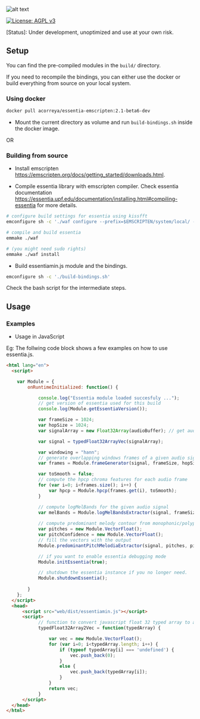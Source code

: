 
![alt text](https://user-images.githubusercontent.com/14850001/66190489-67098d80-e68c-11e9-9a7c-35b82f6635e1.png)

[![License: AGPL v3](https://img.shields.io/badge/License-AGPL%20v3-blue.svg)](https://www.gnu.org/licenses/agpl-3.0)

[Status]: Under development, unoptimized and use at your own risk.


## Setup

You can find the pre-compiled modules in the `build/` directory.

If you need to recompile the bindings, you can either use the docker or build everything from source on your local system.

### Using docker


```bash
docker pull acorreya/essentia-emscripten:2.1-beta6-dev
```
- Mount the current directory as volume and run `build-bindings.sh` inside the docker image.


OR

### Building from source


* Install emscripten https://emscripten.org/docs/getting_started/downloads.html.

* Compile essentia library with emscripten compiler. Check essentia documentation https://essentia.upf.edu/documentation/installing.html#compiling-essentia for more details.


```bash
# configure build settings for essentia using kissfft
emconfigure sh -c './waf configure --prefix=$EMSCRIPTEN/system/local/ --build-static --lightweight= --fft=KISS --emscripten'

# compile and build essentia
emmake ./waf

# (you might need sudo rights)
emmake ./waf install

```

* Build essentiamin.js module and the bindings.

```bash
emconfigure sh -c './build-bindings.sh'
```
Check the bash script for the intermediate steps.

 
## Usage

### Examples

- Usage in JavaScript


Eg: The follwing code block shows a few examples on how to use essentia.js. 

```html
<html lang="en">
  <script>

    var Module = {
        onRuntimeInitialized: function() {

            console.log("Essentia module loaded succesfuly ...");
            // get version of essentia used for this build
            console.log(Module.getEssentiaVersion());

            var frameSize = 1024;
            var hopSize = 1024;
            var signalArray = new Float32Array(audioBuffer); // get audio buffer from the audio context of web audio api

            var signal = typedFloat32ArrayVec(signalArray);

            var windowing = "hann";
            // generate overlapping windows frames of a given audio signal (usefull for framewise processing)
            var frames = Module.frameGenerator(signal, frameSize, hopSize, windowing);

            var toSmooth = false;
            // compute the hpcp chroma features for each audio frame
            for (var i=0; i<frames.size(); i++) {
                var hpcp = Module.hpcp(frames.get(i), toSmooth);
            }

            // compute logMelBands for the given audio signal
            var melBands = Module.logMelBandsExtractor(signal, frameSize, hopSize);
            
            // compute predominant melody contour from monophonic/polyphonic music signal using melodia alogirithm
            var pitches = new Module.VectorFloat();
            var pitchConfidence = new Module.VectorFloat();
            // fill the vectors with the output
            Module.predominantPitchMelodiaExtractor(signal, pitches, pitchConfidence);

            // if you want to enable essentia debugging mode 
            Module.initEssentia(true);

            // shutdown the essentia instance if you no longer need.
            Module.shutdownEssentia();
    
        }
    };
  </script>
  <head>
      <script src="web/dist/essentiamin.js"></script>
      <script>
            // function to convert javascript float 32 typed array to a std::vector<float>
            typedFloat32Array2Vec = function(typedArray) {

                var vec = new Module.VectorFloat();
                for (var i=0; i<typedArray.length; i++) {
                    if (typeof typedArray[i] === 'undefined') {
                        vec.push_back(0);
                    }
                    else {
                        vec.push_back(typedArray[i]);
                    }
                }
                return vec;
            }
      </script>
  </head>
</html>
```
